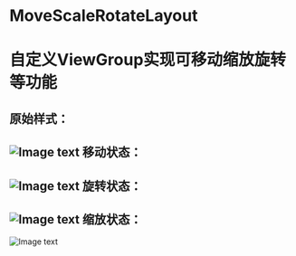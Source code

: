 # MoveScaleRotateLayout
自定义ViewGroup实现可移动缩放旋转等功能
=============
原始样式：
--------------
![Image text](https://raw.githubusercontent.com/LVTQ/MoveScaleRotateLayout/master/screenshot/Screenshot_1522373107.png)
移动状态：
--------------
![Image text](https://raw.githubusercontent.com/LVTQ/MoveScaleRotateLayout/master/screenshot/Screenshot_1522373113.png)
旋转状态：
--------------
![Image text](https://github.com/LVTQ/MoveScaleRotateLayout/blob/master/screenshot/Screenshot_1522373135.png)
缩放状态：
--------------
![Image text](https://github.com/LVTQ/MoveScaleRotateLayout/blob/master/screenshot/Screenshot_1522373155.png)
